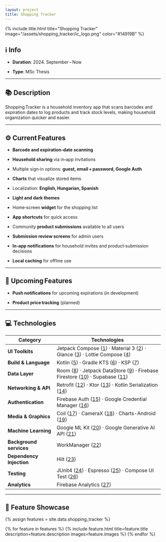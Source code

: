 ```yaml
---
layout: project
title: Shopping Tracker
---
```


{%
    include title.html
    title="Shopping Tracker"
    image="/assets/shopping_tracker/ic_logo.png"
    color="#14919B"
%}

## ℹ️ Info

- **Duration**: 2024. September – Now

- **Type**: MSc Thesis

---

## 📚 **Description**

Shopping Tracker is a household inventory app that scans barcodes and expiration dates
to log products and track stock levels, making household organization quicker and easier.

---

## ⚙️ **Current Features**

- **Barcode and expiration‑date scanning**

- **Household sharing** via in‑app invitations

- Multiple sign‑in options: **guest, email + password, Google Auth**

- **Charts** that visualize stored items

- Localization: **English, Hungarian, Spanish**

- **Light and dark themes**

- Home‑screen **widget** for the shopping list

- **App shortcuts** for quick access

- Community **product submissions** available to all users

- **Submission review screens** for admin users

- **In‑app notifications** for household invites and product‑submission decisions

- **Local caching** for offline use

---

## 🚧 Upcoming Features

- **Push notifications** for upcoming expirations (in development)

- **Product price tracking** (planned)

---

## 💻 **Technologies**

| **Category**             | **Technologies**                                                                   |
| ------------------------ | ---------------------------------------------------------------------------------- |
| **UI Toolkits**          | Jetpack Compose ([1]) · Material 3 ([2]) · Glance ([3]) · Lottie Compose ([4])     |
| **Build & Language**     | Kotlin ([5]) · Gradle KTS ([6]) · KSP ([7])                                        |
| **Data Layer**           | Room ([8]) · Jetpack DataStore ([9]) · Firebase Firestore ([10]) · Supabase ([11]) |
| **Networking & API**     | Retrofit ([12]) · Ktor ([13]) · Kotlin Serialization ([14])                        |
| **Authentication**       | Firebase Auth ([15]) · Google Credential Manager ([16])                            |
| **Media & Graphics**     | Coil ([17]) · CameraX ([18]) · Charts-Android ([19])                               |
| **Machine Learning**     | Google ML Kit ([20]) · Google Generative AI API ([21])                             |
| **Background services**  | WorkManager ([22])                                                                 |
| **Dependency Injection** | Hilt ([23])                                                                        |
| **Testing**              | JUnit4 ([24]) · Espresso ([25]) · Compose UI Test ([26])                           |
| **Analytics**            | Firebase Analytics ([27])                                                          |

---

## 📸 **Feature Showcase**

{% assign features = site.data.shopping_tracker %}

{% for feature in features %}
{%
    include feature.html
    title=feature.title
    description=feature.description
    images=feature.images
%}
{% endfor %}

[1]: https://developer.android.com/jetpack/compose
[2]: https://m3.material.io/
[3]: https://developer.android.com/jetpack/compose/glance
[4]: https://github.com/airbnb/lottie-android
[5]: https://kotlinlang.org/
[6]: https://docs.gradle.org/current/userguide/kotlin_dsl.html
[7]: https://github.com/google/ksp
[8]: https://developer.android.com/training/data-storage/room
[9]: https://developer.android.com/topic/libraries/architecture/datastore
[10]: https://firebase.google.com/docs/firestore
[11]: https://supabase.io/
[12]: https://square.github.io/retrofit/
[13]: https://ktor.io/
[14]: https://kotlinlang.org/docs/serialization.html
[15]: https://firebase.google.com/docs/auth
[16]: https://developer.android.com/guide/topics/connectivity/credential-manager
[17]: https://coil-kt.github.io/coil/
[18]: https://developer.android.com/training/camerax
[19]: https://https://github.com/dautovicharis/Charts
[20]: https://developers.google.com/ml-kit
[21]: https://ai.google.dev/gemini-api/docs/
[22]: https://developer.android.com/topic/libraries/architecture/workmanager
[23]: https://developer.android.com/training/dependency-injection/hilt-android
[24]: https://junit.org/junit4/
[25]: https://developer.android.com/training/testing/espresso
[26]: https://developer.android.com/jetpack/compose/testing
[27]: https://firebase.google.com/docs/analytics
